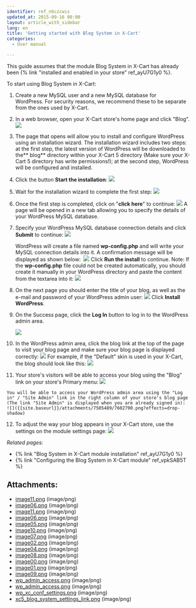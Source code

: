 ```yaml
---
identifier: ref_n6czcwis
updated_at: 2015-09-16 00:00
layout: article_with_sidebar
lang: en
title: 'Getting started with Blog System in X-Cart'
categories:
  - User manual

---
```



This guide assumes that the module Blog System in X-Cart has already been {% link "installed and enabled in your store" ref_ayU7G1y0 %}.

To start using Blog System in X-Cart:

1.  Create a new MySQL user and a new MySQL database for WordPress. For security reasons, we recommend these to be separate from the ones used by X-Cart.
2.  In a web browser, open your X-Cart store's home page and click "Blog".
    ![]({{site.baseurl}}/attachments/7505489/7602727.png?effects=drop-shadow)

3.  The page that opens will allow you to install and configure WordPress using an installation wizard. The installation wizard includes two steps: at the first step, the latest version of WordPress will be downloaded to the** blog** directory within your X-Cart 5 directory (Make sure your X-Cart 5 directory has write permissions!); at the second step, WordPress will be configured and installed.
4.  Click the button **Start the installation**:
    ![]({{site.baseurl}}/attachments/7505489/7602728.png?effects=drop-shadow)
5.  Wait for the installation wizard to complete the first step:
    ![]({{site.baseurl}}/attachments/7505489/7602731.png?effects=drop-shadow)
6.  Once the first step is completed, click on "**click here**" to continue:
    ![]({{site.baseurl}}/attachments/7505489/7602732.png?effects=drop-shadow)
    A page will be opened in a new tab allowing you to specify the details of your WordPress MySQL database.
7.  Specify your WordPress MySQL database connection details and click **Submit** to continue:
    ![]({{site.baseurl}}/attachments/7505489/7602733.png?effects=drop-shadow)

    WordPress will create a file named **wp-config.php** and will write your MySQL connection details into it. A confirmation message will be displayed as shown below: 
    ![]({{site.baseurl}}/attachments/7505489/7602734.png?effects=drop-shadow)
    Click **Run the install** to continue.
    Note: If the **wp-config.php** file could not be created automatically, you should create it manually in your WordPress directory and paste the content from the textarea into it:
    ![]({{site.baseurl}}/attachments/7505489/7602735.png?effects=drop-shadow)

8.  On the next page you should enter the title of your blog, as well as the e-mail and password of your WordPress admin user:
    ![]({{site.baseurl}}/attachments/7505489/7602736.png?effects=drop-shadow)
    Click **Install WordPress**.
9.  On the Success page, click the **Log In** button to log in to the WordPress admin area.

    ![]({{site.baseurl}}/attachments/7505489/7602737.png?effects=drop-shadow)

10.  In the WordPress admin area, click the blog link at the top of the page to visit your blog page and make sure your blog page is displayed correctly:
    ![]({{site.baseurl}}/attachments/7505489/7602738.png?effects=drop-shadow)
    For example, if the "Default" skin is used in your X-Cart, the blog should look like this:
    ![]({{site.baseurl}}/attachments/7505489/7602739.png?effects=drop-shadow)

11.  Your store's visitors will be able to access your blog using the "Blog" link on your store's Primary menu:
    ![]({{site.baseurl}}/attachments/7505489/7602727.png?effects=drop-shadow)

    You will be able to access your WordPress admin area using the "Log in" / "Site Admin" link in the right column of your store's blog page (The link "Site Admin" is displayed when you are already signed in):
    ![]({{site.baseurl}}/attachments/7505489/7602790.png?effects=drop-shadow)
12.  To adjust the way your blog appears in your X-Cart store, use the settings on the module settings page:
    ![]({{site.baseurl}}/attachments/7505489/8719388.png?effects=drop-shadow)

_Related pages:_

*   {% link "Blog System in X-Cart module installation" ref_ayU7G1y0 %}
*   {% link "Configuring the Blog System in X-Cart module" ref_vpkSAB5T %}

## Attachments:

* [image11.png]({{site.baseurl}}/attachments/7505489/7602729.png) (image/png)
* [image06.png]({{site.baseurl}}/attachments/7505489/7602730.png) (image/png)
* [image11.png]({{site.baseurl}}/attachments/7505489/7602727.png) (image/png)
* [image06.png]({{site.baseurl}}/attachments/7505489/7602728.png) (image/png)
* [image05.png]({{site.baseurl}}/attachments/7505489/7602731.png) (image/png)
* [image10.png]({{site.baseurl}}/attachments/7505489/7602732.png) (image/png)
* [image07.png]({{site.baseurl}}/attachments/7505489/7602733.png) (image/png)
* [image02.png]({{site.baseurl}}/attachments/7505489/7602734.png) (image/png)
* [image04.png]({{site.baseurl}}/attachments/7505489/7602735.png) (image/png)
* [image08.png]({{site.baseurl}}/attachments/7505489/7602736.png) (image/png)
* [image00.png]({{site.baseurl}}/attachments/7505489/7602737.png) (image/png)
* [image01.png]({{site.baseurl}}/attachments/7505489/7602738.png) (image/png)
* [image09.png]({{site.baseurl}}/attachments/7505489/7602739.png) (image/png)
* [wp_admin_access.png]({{site.baseurl}}/attachments/7505489/7602791.png) (image/png)
* [wp_admin_access.png]({{site.baseurl}}/attachments/7505489/7602790.png) (image/png)
* [wp_xc_conf_settings.png]({{site.baseurl}}/attachments/7505489/7602792.png) (image/png)
* [xc5_blog_system_settings_link.png]({{site.baseurl}}/attachments/7505489/8719388.png) (image/png)